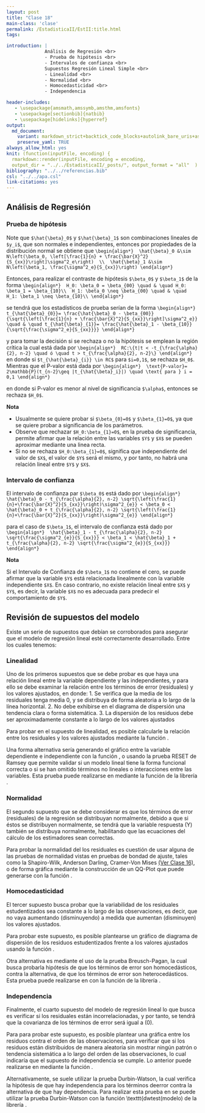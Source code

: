 ```yaml
---
layout: post
title: "Clase 18"
main-class: 'clase'
permalink: /EstadisticaII/EstII:title.html
tags:

introduction: |
              Análisis de Regresión <br>
              - Prueba de hipótesis <br>
              - Intervalos de confianza <br>
              Supuestos Regresión Lineal Simple <br>
              - Linealidad <br>
              - Normalidad <br>
              - Homocedasticidad <br>
              - Independencia 

header-includes:
   - \usepackage{amsmath,amssymb,amsthm,amsfonts}
   - \usepackage[sectionbib]{natbib}
   - \usepackage[hidelinks]{hyperref}
output:
  md_document:
    variant: markdown_strict+backtick_code_blocks+autolink_bare_uris+ascii_identifiers+tex_math_single_backslash
    preserve_yaml: TRUE
always_allow_html: yes   
knit: (function(inputFile, encoding) {
  rmarkdown::render(inputFile, encoding = encoding,
  output_dir = "../../EstadisticaII/_posts/", output_format = "all"  ) })
bibliography: "../../referencias.bib"
csl: "../../apa.csl"
link-citations: yes
---
```


## Análisis de Regresión

### Prueba de hipótesis

Note que `$\hat{\beta}_0$` y `$\hat{\beta}_1$` son combinaciones
lineales de `$y_i$`, que son normales e independientes, entonces por
propiedades de la distribución normal se obtiene que
`\begin{align*}  \hat{\beta}_0 &\sim N\left(\beta_0, \left[\frac{1}{n} + \frac{\bar{X}^2}{S_{xx}}\right]\sigma^2_e\right)  \\  \hat{\beta}_1 &\sim N\left(\beta_1, \frac{\sigma^2_e}{S_{xx}}\right) \end{align*}`

Entonces, para realizar el contraste de hipótesis `$\beta_0$` y
`$\beta_1$` de la forma
`\begin{align*}  H_0: \beta_0 = \beta_{00} \quad & \quad H_0: \beta_1 = \beta_{10}\\  H_1: \beta_0 \neq \beta_{00} \quad & \quad H_1: \beta_1 \neq \beta_{10}\\ \end{align*}`

se tendrá que los estadísticos de prueba serían de la forma
`\begin{align*}  t_{\hat{\beta}_{0}}= \frac{\hat{\beta}_0 - \beta_{00}}{\sqrt{\left[\frac{1}{n} + \frac{\bar{X}^2}{S_{xx}}\right]\sigma^2_e}} \quad & \quad t_{\hat{\beta}_{1}}= \frac{\hat{\beta}_1 - \beta_{10}}{\sqrt{\frac{\sigma^2_e}{S_{xx}}}} \end{align*}`

y para tomar la decisión si se rechaza o no la hipótesis se emplean la
región crítica la cual está dada por
`\begin{align*}  RC:\{t|t < -t_{\frac{\alpha}{2}, n-2} \quad ó \quad t > t_{\frac{\alpha}{2}, n-2}\} \end{align*}`
en donde si `$t_{\hat{\beta}_{i}} \in RC$` para `$i=0,1$`, se rechaza
`$H_0$`. Mientras que el P-valor está dada por
`\begin{align*}  \text{P-valor}= 2\mathbb{P}(t_{n-2}\geq |t_{\hat{\beta}_i}|) \quad \text{ para } i = 0,1 \end{align*}`

en donde si P-valor es menor al nivel de significancia `$\alpha$`,
entonces se rechaza `$H_0$`.

**Nota**

-   Usualmente se quiere probar si `$\beta_{0}=0$` y `$\beta_{1}=0$`, ya
    que se quiere probar a significancia de los parámetros.
-   Observe que rechazar `$H_0:\beta_{1}=0$`, en la prueba de
    significancia, permite afirmar que la relación entre las variables
    `$Y$` y `$X$` se pueden aproximar mediante una linea recta.
-   Si no se rechaza `$H_0:\beta_{1}=0$`, significa que independiente
    del valor de `$X$`, el valor de `$Y$` será el mismo, y por tanto, no
    habrá una relación lineal entre `$Y$` y `$X$`.

### Intervalo de confianza

El intervalo de confianza par `$\beta_0$` está dado por
`\begin{align*}  \hat{\beta}_0 - t_{\frac{\alpha}{2}, n-2} \sqrt{\left(\frac{1}{n}+\frac{\bar{X}^2}{S_{xx}}\right)\sigma^2_{e}} < \beta_0 < \hat{\beta}_0 + t_{\frac{\alpha}{2}, n-2} \sqrt{\left(\frac{1}{n}+\frac{\bar{X}^2}{S_{xx}}\right)\sigma^2_{e}} \end{align*}`

para el caso de `$\beta_1$`, el intervalo de confianza está dado por
`\begin{align*}  \hat{\beta}_1 - t_{\frac{\alpha}{2}, n-2} \sqrt{\frac{\sigma^2_{e}}{S_{xx}}} < \beta_1 < \hat{\beta}_1 + t_{\frac{\alpha}{2}, n-2} \sqrt{\frac{\sigma^2_{e}}{S_{xx}}} \end{align*}`

**Nota**

Si el Intervalo de Confianza de `$\beta_1$` no contiene el cero, se
puede afirmar que la variable `$Y$` está relacionada linealmente con la
variable independiente `$X$`. En caso contrario, no existe relación
lineal entre `$X$` y `$Y$`, es decir, la variable `$X$` no es adecuada
para predecir el comportamiento de `$Y$`.

## Revisión de supuestos del modelo

Existe un serie de supuestos que debían se corroborados para asegurar
que el modelo de regresión lineal esté correctamente desarrollado. Entre
los cuales tenemos:

### Linealidad

Uno de los primeros supuestos que se debe probar es que haya una
relación lineal entre la variable dependiente y las independientes, y
para ello se debe examinar la relación entre los términos de error
(residuales) y los valores ajustados, en donde: 1. Se verifica que la
media de los residuales tenga media 0, y se distribuya de forma
aleatoria a lo largo de la línea horizontal. 2. No debe exhibirse en el
diagrama de dispersión una tendencia clara o forma sistemática. 3. La
dispersión de los residuos debe ser aproximadamente constante a lo largo
de los valores ajustados

Para probar en el supuesto de linealidad, es posible calcularle la
relación entre los residuales y los valores ajustados mediante la
función .

Una forma alternativa sería generando el gráfico entre la variable
dependiente e independiente con la función , o usando la prueba RESET de
Ramsey que permite validar si un modelo lineal tiene la forma funcional
correcta o si se han omitido términos no lineales o interacciones entre
las variables. Esta prueba puede realizarse en mediante la función de la
librería .

### Normalidad

El segundo supuesto que se debe considerar es que los términos de error
(residuales) de la regresión se distribuyan normalmente, debido a que si
éstos se distribuyen normalmente, se tendrá que la variable respuesta
\(Y\) también se distribuya normalmente, habilitando que las ecuaciones
del cálculo de los estimadores sean correctas.

Para probar la normalidad del los residuales es cuestión de usar alguna
de las pruebas de normalidad vistas en pruebas de bondad de ajuste,
tales como la Shapiro-Wilk, Anderson Darling, Cramer-Von Mises
<a href="https://jiperezga.github.io/EstadisticaII/EstIIClase16.html#prueba-de-bondad-de-ajuste" target="\_blank">(Ver
Clase 16)</a>, o de forma gráfica mediante la construcción de un QQ-Plot
que puede generarse con la función .

### Homocedasticidad

El tercer supuesto busca probar que la variabilidad de los residuales
estudentizados sea constante a lo largo de las observaciones, es decir,
que no vaya aumentando (disminuyendo) a medida que aumentan (disminuyen)
los valores ajustados.

Para probar este supuesto, es posible plantearse un gráfico de diagrama
de dispersión de los residuos estudentizados frente a los valores
ajustados usando la función .

Otra alternativa es mediante el uso de la prueba Breusch-Pagan, la cual
busca probarla hipótesis de que los términos de error son
homocedásticos, contra la alternativa, de que los términos de error son
heterocedásticos. Esta prueba puede realizarse en con la función de la
librería .

### Independencia

Finalmente, el cuarto supuesto del modelo de regresión lineal lo que
busca es verificar si los residuales están incorrelacionadas, y por
tanto, se tendrá que la covarianza de los términos de error será igual a
\(0\).

Para para probar este supuesto, es posible plantear una gráfica entre
los residuos contra el orden de las observaciones, para verificar que si
los residuos están distribuidos de manera aleatoria sin mostrar ningún
patrón o tendencia sistemática a lo largo del orden de las
observaciones, lo cual indicaría que el supuesto de independencia se
cumple. Lo anterior puede realizarse en mediante la función .

Alternativamente, se suele utilizar la prueba Durbin-Watson, la cual
verifica la hipótesis de que hay independencia para los términos deerror
contra la alternativa de que hay dependencia. Para realizar esta prueba
en se puede utilizar la prueba Durbin-Watson con la función
\texttt{dwtest(modelo) de la librería .
